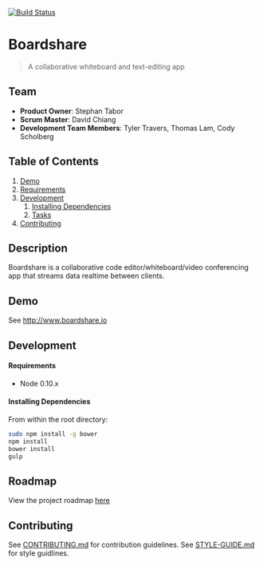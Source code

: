 [![Build Status](https://travis-ci.org/Boardshare/Boardshare.svg?branch=master)](https://travis-ci.org/Boardshare/Boardshare)

# Boardshare
> A collaborative whiteboard and text-editing app 

## Team

  - __Product Owner__: Stephan Tabor
  - __Scrum Master__: David Chiang
  - __Development Team Members__: Tyler Travers, Thomas Lam, Cody Scholberg

## Table of Contents

1. [Demo](#Demo)
1. [Requirements](#requirements)
1. [Development](#development)
    1. [Installing Dependencies](#installing-dependencies)
    1. [Tasks](#tasks)
1. [Contributing](#contributing)

## Description

Boardshare is a collaborative code editor/whiteboard/video conferencing app that streams data realtime between clients. 

## Demo

See http://www.boardshare.io 
<!-- Potentially add photograph of website -->


## Development

#### Requirements

- Node 0.10.x


#### Installing Dependencies

From within the root directory:

```sh
sudo npm install -g bower
npm install
bower install
gulp
```

## Roadmap

View the project roadmap [here](https://trello.com/b/cYBZAh14/boardshare-io)


## Contributing

See [CONTRIBUTING.md](doc/_CONTRIBUTING.md) for contribution guidelines.
See [STYLE-GUIDE.md](doc/_STYLE-GUIDE.md) for style guidlines.
